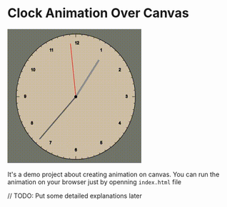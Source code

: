 # Clock Animation Over Canvas

<img src="canvas-clock.gif" width="300" />

It's a demo project about creating animation on canvas.
You can run the animation on your browser just by openning `index.html` file

// TODO: Put some detailed explanations later

